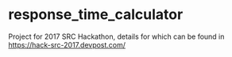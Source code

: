 # response_time_calculator
Project for 2017 SRC Hackathon, details for which can be found in https://hack-src-2017.devpost.com/
